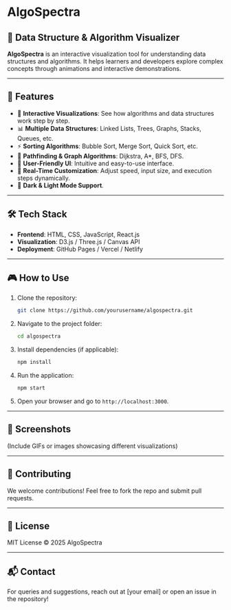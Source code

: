 # AlgoSpectra

## 🚀 Data Structure & Algorithm Visualizer
**AlgoSpectra** is an interactive visualization tool for understanding data structures and algorithms. It helps learners and developers explore complex concepts through animations and interactive demonstrations.

---

## 📌 Features
- 🎯 **Interactive Visualizations**: See how algorithms and data structures work step by step.
- 📊 **Multiple Data Structures**: Linked Lists, Trees, Graphs, Stacks, Queues, etc.
- ⚡ **Sorting Algorithms**: Bubble Sort, Merge Sort, Quick Sort, etc.
- 🔄 **Pathfinding & Graph Algorithms**: Dijkstra, A*, BFS, DFS.
- 🎨 **User-Friendly UI**: Intuitive and easy-to-use interface.
- 📡 **Real-Time Customization**: Adjust speed, input size, and execution steps dynamically.
- 📌 **Dark & Light Mode Support**.

---

## 🛠️ Tech Stack
- **Frontend**: HTML, CSS, JavaScript, React.js
- **Visualization**: D3.js / Three.js / Canvas API
- **Deployment**: GitHub Pages / Vercel / Netlify

---

## 🎮 How to Use
1. Clone the repository:
   ```bash
   git clone https://github.com/yourusername/algospectra.git
   ```
2. Navigate to the project folder:
   ```bash
   cd algospectra
   ```
3. Install dependencies (if applicable):
   ```bash
   npm install
   ```
4. Run the application:
   ```bash
   npm start
   ```
5. Open your browser and go to `http://localhost:3000`.

---

## 📸 Screenshots
(Include GIFs or images showcasing different visualizations)

---

## 🤝 Contributing
We welcome contributions! Feel free to fork the repo and submit pull requests.

---

## 📜 License
MIT License © 2025 AlgoSpectra

---

## 📬 Contact
For queries and suggestions, reach out at [your email] or open an issue in the repository!

